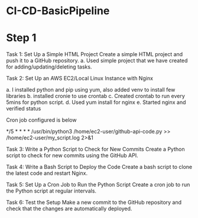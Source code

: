 # CI-CD-BasicPipeline

# Step 1

Task 1: Set Up a Simple HTML Project 
Create a simple HTML project and push it to a GitHub repository. 
a. Used simple project that we have created for adding/updating/deleting tasks.

Task 2: Set Up an AWS EC2/Local Linux Instance with Nginx

a. I installed python and pip using yum, also added venv to install few libraries
b. installed cronie to use crontab
c. Created crontab to run every 5mins for python script.
d. Used yum install for nginx
e. Started nginx and verified status

Cron job configured is below

*/5 * * * * /usr/bin/python3 /home/ec2-user/github-api-code.py >> /home/ec2-user/my_script.log 2>&1

Task 3: Write a Python Script to Check for New Commits
 Create a Python script to check for new commits using the GitHub API.
 
Task 4: Write a Bash Script to Deploy the Code
Create a bash script to clone the latest code and restart Nginx.

Task 5: Set Up a Cron Job to Run the Python Script
Create a cron job to run the Python script at regular intervals.

Task 6: Test the Setup 
Make a new commit to the GitHub repository and check that the changes are automatically deployed. 
